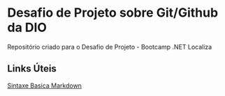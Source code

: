 # Desafio de Projeto sobre Git/Github da DIO
Repositório criado para o Desafio de Projeto - Bootcamp .NET Localiza



## Links Úteis
[Sintaxe Basica Markdown](https://www.markdownguide.org/basic-syntax/)
